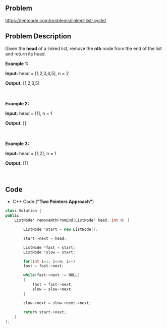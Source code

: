 ## Problem

https://leetcode.com/problems/linked-list-cycle/

## Problem Description

Given the **head** of a linked list, remove the **nth** node from the end of the list and return its head.

**Example 1:**

**Input:** head = [1,2,3,4,5], n = 2 

**Output:** [1,2,3,5]  
<br>
<br>

**Example 2:**

**Input:** head = [1], n = 1  

**Output:** []  
<br>
<br>

**Example 3:**

**Input:** head = [1,2], n = 1  

**Output:** [1]   
<br>
<br>
 
## Code

- C++ Code:(**"Two Pointers Approach"**)

```cpp
class Solution {
public:
    ListNode* removeNthFromEnd(ListNode* head, int n) {

        ListNode *start = new ListNode();

        start->next = head;

        ListNode *fast = start;
        ListNode *slow = start;

        for(int i=1; i<=n; i++)
        fast = fast->next;

        while(fast->next != NULL)
        {
            fast = fast->next;
            slow = slow->next;
        }

        slow->next = slow->next->next;
        
        return start->next;
    }
};
```
